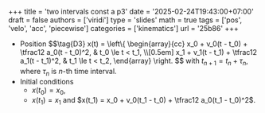 +++
title = 'two intervals const a p3'
date = '2025-02-24T19:43:00+07:00'
draft = false
authors = ['viridi']
type = 'slides'
math = true
tags = ['pos', 'velo', 'acc', 'piecewise']
categories = ['kinematics']
url = '25b86'
+++

+ Position
$$\tag{D3}
x(t) = \left\\{
\begin{array}{cc}
x_0 + v_0(t - t_0) + \tfrac12 a_0(t - t_0)^2, & t_0 \le t < t_1, \\\\[0.5em]
x_1 + v_1(t - t_1) + \tfrac12 a_1(t - t_1)^2, & t_1 \le t < t_2,
\end{array}
\right.
$$
with $t_{n+1} = t_n + \tau_n$, where $\tau_n$ is $n$-th time interval.
+ Initial conditions
  - $x(t_0) = x_0$,
  - $x(t_1) = x_1$ and $x(t_1) = x_0 + v_0(t_1 - t_0) + \tfrac12 a_0(t_1 - t_0)^2$.
